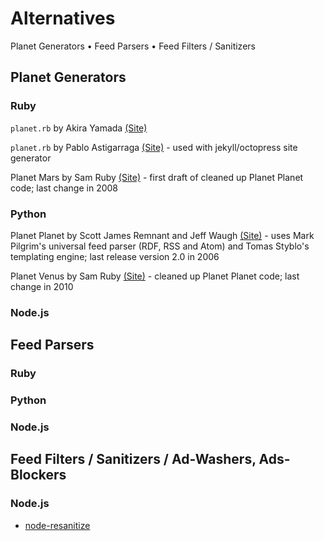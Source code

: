 # Alternatives

Planet Generators • Feed Parsers • Feed Filters / Sanitizers

## Planet Generators

### Ruby

`planet.rb` by Akira Yamada [(Site)](http://planet.rubyforge.org)

`planet.rb` by Pablo Astigarraga [(Site)](https://github.com/pote/planet.rb)  - used with jekyll/octopress site generator

Planet Mars by Sam Ruby [(Site)](https://github.com/rubys/mars) -  first draft of cleaned up Planet Planet code; last change in 2008

### Python

Planet Planet by Scott James Remnant and Jeff Waugh [(Site)](http://www.planetplanet.org)  - uses Mark Pilgrim's universal feed parser (RDF, RSS and Atom) and Tomas Styblo's templating engine; last release version 2.0 in 2006

Planet Venus by Sam Ruby [(Site)](https://github.com/rubys/venus) - cleaned up Planet Planet code; last change in 2010

### Node.js



## Feed Parsers


### Ruby


### Python


### Node.js



## Feed Filters / Sanitizers / Ad-Washers, Ads-Blockers


### Node.js

- [node-resanitize](https://github.com/danmactough/node-resanitize)



